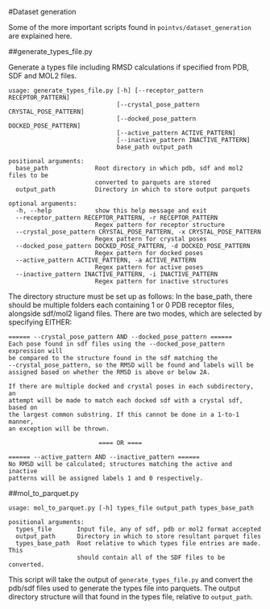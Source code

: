 #Dataset generation

Some of the more important scripts found in `pointvs/dataset_generation` are
explained here.

##generate_types_file.py

Generate a types file including RMSD calculations if specified from PDB, SDF
and MOL2 files.
```
usage: generate_types_file.py [-h] [--receptor_pattern RECEPTOR_PATTERN]
                              [--crystal_pose_pattern CRYSTAL_POSE_PATTERN]
                              [--docked_pose_pattern DOCKED_POSE_PATTERN]
                              [--active_pattern ACTIVE_PATTERN]
                              [--inactive_pattern INACTIVE_PATTERN]
                              base_path output_path

positional arguments:
  base_path             Root directory in which pdb, sdf and mol2 files to be
                        converted to parquets are stored
  output_path           Directory in which to store output parquets

optional arguments:
  -h, --help            show this help message and exit
  --receptor_pattern RECEPTOR_PATTERN, -r RECEPTOR_PATTERN
                        Regex pattern for receptor structure
  --crystal_pose_pattern CRYSTAL_POSE_PATTERN, -x CRYSTAL_POSE_PATTERN
                        Regex pattern for crystal poses
  --docked_pose_pattern DOCKED_POSE_PATTERN, -d DOCKED_POSE_PATTERN
                        Regex pattern for docked poses
  --active_pattern ACTIVE_PATTERN, -a ACTIVE_PATTERN
                        Regex pattern for active poses
  --inactive_pattern INACTIVE_PATTERN, -i INACTIVE_PATTERN
                        Regex pattern for inactive structures
```
The directory structure must be set up as follows:
In the base_path, there should be multiple folders each containing 1 or 0
PDB receptor files, alongside sdf/mol2 ligand files. There are two modes,
which are selected by specifying EITHER:

    ====== --crystal_pose_pattern AND --docked_pose_pattern ======
    Each pose found in sdf files using the --docked_pose_pattern expression will
    be compared to the structure found in the sdf matching the
    --crystal_pose_pattern, so the RMSD will be found and labels will be
    assigned based on whether the RMSD is above or below 2A.

    If there are multiple docked and crystal poses in each subdirectory, an
    attempt will be made to match each docked sdf with a crystal sdf, based on
    the largest common substring. If this cannot be done in a 1-to-1 manner,
    an exception will be thrown.

                             ==== OR ====

    ====== --active_pattern AND --inactive_pattern ======
    No RMSD will be calculated; structures matching the active and inactive
    patterns will be assigned labels 1 and 0 respectively.


##mol_to_parquet.py

```
usage: mol_to_parquet.py [-h] types_file output_path types_base_path

positional arguments:
  types_file       Input file, any of sdf, pdb or mol2 format accepted
  output_path      Directory in which to store resultant parquet files
  types_base_path  Root relative to which types file entries are made. This
                   should contain all of the SDF files to be converted.
```

This script will take the output of `generate_types_file.py` and convert the
pdb/sdf files used to generate the types file into parquets. The output
directory structure will that found in the types file, relative to
`output_path`.